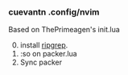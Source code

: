 ### cuevantn .config/nvim

Based on ThePrimeagen's init.lua

0. install [ripgrep](https://github.com/BurntSushi/ripgrep).
1. :so on packer.lua
2. Sync packer



